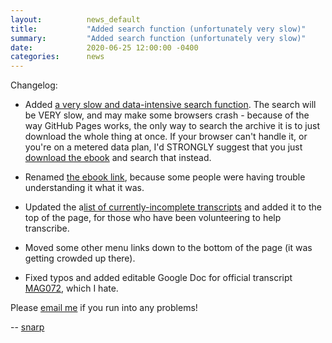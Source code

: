 ```yaml
---
layout:          news_default
title:           "Added search function (unfortunately very slow)"
summary:         "Added search function (unfortunately very slow)"
date:            2020-06-25 12:00:00 -0400
categories:      news
---
```


Changelog: 

* Added [a very slow and data-intensive search function]({{site.baseurl}}/search.html). The search will be VERY slow, and may make some browsers crash - because of the way GitHub Pages works, the only way to search the archive it is to just download the whole thing at once. If your browser can't handle it, or you're on a metered data plan, I'd STRONGLY suggest that you just [download the ebook]({{site.baseurl}}/assets/epub/the_magnus_archives.epub) and search that instead.

* Renamed [the ebook link]({{site.baseurl}}/assets/epub/the_magnus_archives.epub), because some people were having trouble understanding it what it was.

* Updated the a[list of currently-incomplete transcripts]({{site.baseurl}}/incomplete.html) and added it to the top of the page, for those who have been volunteering to help transcribe.

* Moved some other menu links down to the bottom of the page (it was getting crowded up there).

* Fixed typos and added editable Google Doc for official transcript [MAG072]({{site.baseurl}}/episode/072.html), which I hate.

Please [email me](mailto:snarp@snarp.work) if you run into any problems!

-- [snarp](http://snarp.tumblr.com/)